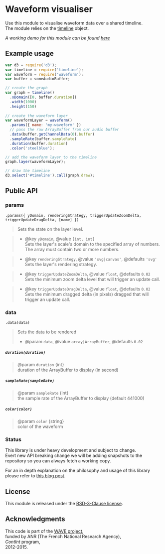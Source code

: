 # Waveform visualiser

Use this module to visualise waveform data over a shared timeline.  
The module relies on the [timeline](https://github.com/Ircam-RnD/timeLine) object.

_A working demo for this module can be found [here](#)_

## Example usage

```javascript
var d3 = require('d3');
var timeline = require('timeline');
var waveform = require('waveform');
var buffer = someAudioBuffer;

// create the graph
var graph = timeline()
  .xDomain([0, buffer.duration])
  .width(1000)
  .height(150)
  
// create the waveform layer
var waveformLayer = waveform()
  .params({ name: 'my-waveform' })
  // pass the raw ArrayBuffer from our audio buffer
  .data(buffer.getChannelData(0).buffer)
  .sampleRate(buffer.sampleRate)
  .duration(buffer.duration)
  .color('steelblue');

// add the waveform layer to the timeline
graph.layer(waveformLayer);

// draw the timeline
d3.select('#timeline').call(graph.draw);
```


## Public API

### params
`.params({ yDomain, renderingStrategy, triggerUpdateZoomDelta,  triggerUpdateDragDelta, [name] })`   

> Sets the state on the layer level.

> * @key `yDomain`, @value `[int, int]`  
> Sets the layer's scale's domain to the specified array of numbers. The array must contain two or more numbers.

> * @key `renderingStrategy`, @value `'svg|canvas'`, @defaults `'svg'`  
> Sets the layer's rendering strategy.

> * @key `triggerUpdateZoomDelta`, @value `float`, @defaults `0.02`  
> Sets the minimum zoom delta level that will trigger an update call.

> * @key `triggerUpdateDragDelta`, @value `float`, @defaults `0.02`  
> Sets the minimum dragged delta (in pixels) dragged that will trigger an update call.


### data 
`.data(data)`

> Sets the data to be rendered
> * @param `data`, @value `array|ArrayBuffer`, @defaults `0.02`  

##### `duration(duration)`

> @param `duration` {int}  
> duration of the ArrayBuffer to display (in second)  

##### `sampleRate(sampleRate)`

> @param `sampleRate` {int}    
> the sample rate of the ArrayBuffer to display (default 441000)

##### `color(color)`

> @param `color` {string}  
> color of the waveform



### Status

This library is under heavy development and subject to change.  
Evert new API breaking change we will be adding snapshots to the repository so you can always fetch a working copy.

For an in depth  explanation on the philosophy and usage of this library please refer to [this blog post](http://wave.ircam.fr/publications/visual-tools/).
## License
This module is released under the [BSD-3-Clause license](http://opensource.org/licenses/BSD-3-Clause).
## Acknowledgments
This code is part of the [WAVE project](http://wave.ircam.fr),  
funded by ANR (The French National Research Agency),  
_ContInt_ program,  
2012-2015.